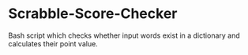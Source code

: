 # Scrabble-Score-Checker
Bash script which checks whether input words exist in a dictionary and calculates their point value.
